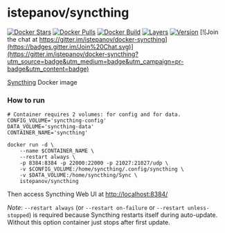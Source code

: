 istepanov/syncthing
===================

[![Docker Stars](https://img.shields.io/docker/stars/istepanov/syncthing.svg)](https://hub.docker.com/r/istepanov/syncthing/)
[![Docker Pulls](https://img.shields.io/docker/pulls/istepanov/syncthing.svg)](https://hub.docker.com/r/istepanov/syncthing/)
[![Docker Build](https://img.shields.io/docker/automated/istepanov/syncthing.svg)](https://hub.docker.com/r/istepanov/syncthing/)
[![Layers](https://images.microbadger.com/badges/image/istepanov/syncthing.svg)](https://microbadger.com/images/istepanov/syncthing)
[![Version](https://images.microbadger.com/badges/version/istepanov/syncthing.svg)](https://microbadger.com/images/istepanov/syncthing)
[![Join the chat at https://gitter.im/istepanov/docker-syncthing](https://badges.gitter.im/Join%20Chat.svg)](https://gitter.im/istepanov/docker-syncthing?utm_source=badge&utm_medium=badge&utm_campaign=pr-badge&utm_content=badge)

[Syncthing](http://syncthing.net/) Docker image

### How to run

    # Container requires 2 volumes: for config and for data.
    CONFIG_VOLUME='syncthing-config'
    DATA_VOLUME='syncthing-data'
    CONTAINER_NAME='syncthing'

    docker run -d \
        --name $CONTAINER_NAME \
        --restart always \
        -p 8384:8384 -p 22000:22000 -p 21027:21027/udp \
        -v $CONFIG_VOLUME:/home/syncthing/.config/syncthing \
        -v $DATA_VOLUME:/home/syncthing/Sync \
        istepanov/syncthing

Then access Syncthing Web UI at [http://localhost:8384/]()

_Note_: `--restart always` (or `--restart on-failure` or `--restart unless-stopped`) is required because Syncthing restarts itself during auto-update. Without this option container just stops after first update.
